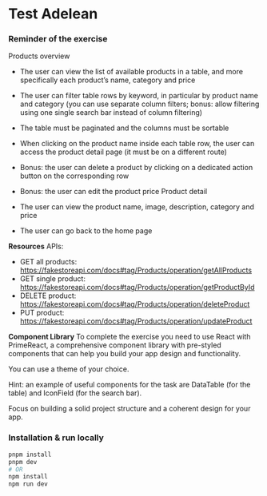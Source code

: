 # Test Adelean

### Reminder of the exercise

Products overview
- The user can view the list of available products in a table, and more specifically each product’s name, category and price
- The user can filter table rows by keyword, in particular by product name and category (you can use separate column filters; bonus: allow filtering using one single search bar instead of column filtering)
- The table must be paginated and the columns must be sortable
- When clicking on the product name inside each table row, the user can access the product detail page (it must be on a different route)
- Bonus: the user can delete a product by clicking on a dedicated action button on the corresponding row
- Bonus: the user can edit the product price Product detail

- The user can view the product name, image, description, category and price
- The user can go back to the home page


**Resources**
APIs: 
- GET all products: https://fakestoreapi.com/docs#tag/Products/operation/getAllProducts
- GET single product: https://fakestoreapi.com/docs#tag/Products/operation/getProductById
- DELETE product: https://fakestoreapi.com/docs#tag/Products/operation/deleteProduct
- PUT product: https://fakestoreapi.com/docs#tag/Products/operation/updateProduct

**Component Library**
To complete the exercise you need to use React with PrimeReact, a comprehensive component library with pre-styled components that can help you build your app design and functionality. 

You can use a theme of your choice.

Hint: an example of useful components for the task are DataTable (for the table) and IconField (for the search bar).

Focus on building a solid project structure and a coherent design for your app.


### Installation & run locally

```sh
pnpm install
pnpm dev
# OR
npm install
npm run dev
```
